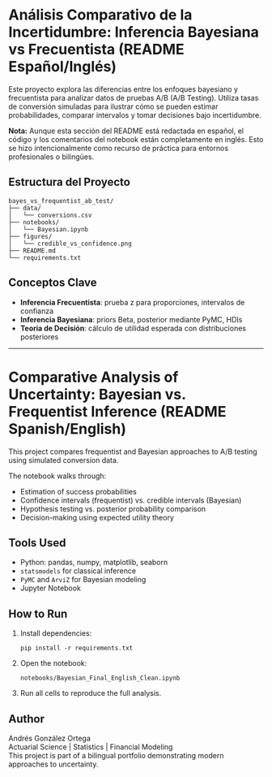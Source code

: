 # Análisis Comparativo de la Incertidumbre: Inferencia Bayesiana vs Frecuentista (README Español/Inglés)

Este proyecto explora las diferencias entre los enfoques bayesiano y frecuentista para analizar datos de pruebas A/B (A/B Testing). Utiliza tasas de conversión simuladas para ilustrar cómo se pueden estimar probabilidades, comparar intervalos y tomar decisiones bajo incertidumbre.

**Nota:** Aunque esta sección del README está redactada en español, el código y los comentarios del notebook están completamente en inglés. Esto se hizo intencionalmente como recurso de práctica para entornos profesionales o bilingües.

## Estructura del Proyecto

```
bayes_vs_frequentist_ab_test/
├── data/
│   └── conversions.csv
├── notebooks/
│   └── Bayesian.ipynb
├── figures/
│   └── credible_vs_confidence.png
├── README.md
└── requirements.txt
```

## Conceptos Clave

- **Inferencia Frecuentista**: prueba z para proporciones, intervalos de confianza
- **Inferencia Bayesiana**: priors Beta, posterior mediante PyMC, HDIs
- **Teoría de Decisión**: cálculo de utilidad esperada con distribuciones posteriores

---

# Comparative Analysis of Uncertainty: Bayesian vs. Frequentist Inference (README Spanish/English)

This project compares frequentist and Bayesian approaches to A/B testing using simulated conversion data.

The notebook walks through:

- Estimation of success probabilities
- Confidence intervals (frequentist) vs. credible intervals (Bayesian)
- Hypothesis testing vs. posterior probability comparison
- Decision-making using expected utility theory

## Tools Used

- Python: pandas, numpy, matplotlib, seaborn
- `statsmodels` for classical inference
- `PyMC` and `ArviZ` for Bayesian modeling
- Jupyter Notebook

## How to Run

1. Install dependencies:
    ```
    pip install -r requirements.txt
    ```

2. Open the notebook:
    ```
    notebooks/Bayesian_Final_English_Clean.ipynb
    ```

3. Run all cells to reproduce the full analysis.

## Author

Andrés González Ortega  
Actuarial Science | Statistics | Financial Modeling  
This project is part of a bilingual portfolio demonstrating modern approaches to uncertainty.
